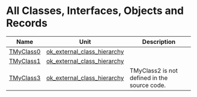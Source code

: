# All Classes, Interfaces, Objects and Records


| Name | Unit | Description |
|---|---|---|
| [TMyClass0](ok_external_class_hierarchy.TMyClass0.md) | [ok_external_class_hierarchy](ok_external_class_hierarchy.md) |   |
| [TMyClass1](ok_external_class_hierarchy.TMyClass1.md) | [ok_external_class_hierarchy](ok_external_class_hierarchy.md) |   |
| [TMyClass3](ok_external_class_hierarchy.TMyClass3.md) | [ok_external_class_hierarchy](ok_external_class_hierarchy.md) | TMyClass2 is not defined in the source code. |
